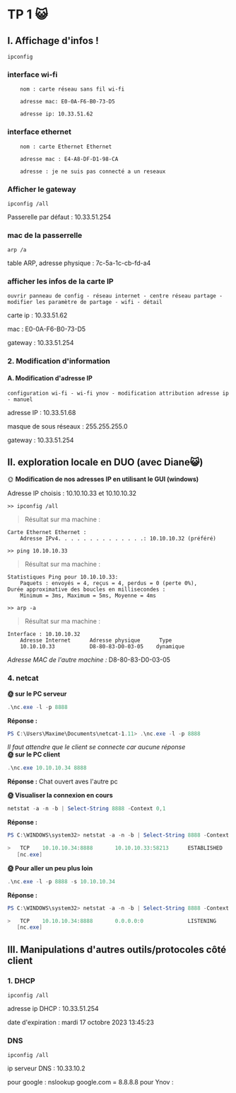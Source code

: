 # TP 1 😺
## I. Affichage d'infos !
```    
ipconfig 
```              
### interface wi-fi
        nom : carte réseau sans fil wi-fi  

        adresse mac: E0-0A-F6-B0-73-D5

        adresse ip: 10.33.51.62

### interface ethernet

        nom : carte Ethernet Ethernet

        adresse mac : E4-A8-DF-D1-98-CA

        adresse : je ne suis pas connecté a un reseaux

### Afficher le gateway
```
ipconfig /all
```
Passerelle par défaut : 10.33.51.254

### mac de la passerrelle
```
arp /a
```
table ARP, adresse physique :  7c-5a-1c-cb-fd-a4

### afficher les infos de la carte IP

    ouvrir panneau de config - réseau internet - centre réseau partage - modifier les paramètre de partage - wifi - détail 

carte ip : 10.33.51.62

mac : E0-0A-F6-B0-73-D5

gateway : 10.33.51.254


### 2. Modification d'information
#### A. Modification d'adresse IP

    configuration wi-fi - wi-fi ynov - modification attribution adresse ip - manuel

adresse IP : 10.33.51.68

masque de sous réseaux : 255.255.255.0

gateway : 10.33.51.254


## II. exploration locale en DUO (avec Diane😺)

🌞 **Modification de nos adresses IP en utilisant le GUI (windows)**

Adresse IP choisis : 10.10.10.33 et 10.10.10.32

`>> ipconfig /all`

> Résultat sur ma machine :

    Carte Ethernet Ethernet :
        Adresse IPv4. . . . . . . . . . . . . .: 10.10.10.32 (préféré)

`>> ping 10.10.10.33`

> Résultat sur ma machine :

    Statistiques Ping pour 10.10.10.33:
        Paquets : envoyés = 4, reçus = 4, perdus = 0 (perte 0%),
    Durée approximative des boucles en millisecondes :
        Minimum = 3ms, Maximum = 5ms, Moyenne = 4ms

`>> arp -a`

> Résultat sur ma machine :

    Interface : 10.10.10.32 
        Adresse Internet      Adresse physique      Type
        10.10.10.33           D8-80-83-D0-03-05    dynamique

*Adresse MAC de l'autre machine :*  D8-80-83-D0-03-05

### 4. netcat
**🌞 sur le PC serveur**  
```powershell
.\nc.exe -l -p 8888
```
**Réponse :**  
```powershell
PS C:\Users\Maxime\Documents\netcat-1.11> .\nc.exe -l -p 8888
```
*Il faut attendre que le client se connecte car aucune réponse*  
**🌞 sur le PC client**
```powershell
.\nc.exe 10.10.10.34 8888
```
**Réponse :**
Chat ouvert aves l'autre pc   

**🌞 Visualiser la connexion en cours**
```powershell
netstat -a -n -b | Select-String 8888 -Context 0,1
```
**Réponse :**
```powershell
PS C:\WINDOWS\system32> netstat -a -n -b | Select-String 8888 -Context 0,1

>   TCP    10.10.10.34:8888       10.10.10.33:58213      ESTABLISHED
   [nc.exe]
```

**🌞 Pour aller un peu plus loin**
```powershell
.\nc.exe -l -p 8888 -s 10.10.10.34
```
**Réponse :**  
```powershell
PS C:\WINDOWS\system32> netstat -a -n -b | Select-String 8888 -Context 0,1

>   TCP    10.10.10.34:8888       0.0.0.0:0              LISTENING
   [nc.exe]
```


## III. Manipulations d'autres outils/protocoles côté client

### 1. DHCP
```
ipconfig /all
```
adresse ip DHCP : 10.33.51.254

date d'expiration :  mardi 17 octobre 2023 13:45:23

### DNS
```
ipconfig /all
```
ip serveur DNS : 10.33.10.2

pour google : nslookup google.com = 8.8.8.8
pour Ynov : 